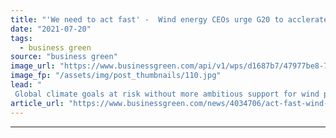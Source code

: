 ```yaml
---
title: "'We need to act fast' -  Wind energy CEOs urge G20 to acclerate turbine rollout"
date: "2021-07-20"
tags: 
  - business green
source: "business green"
image_url: "https://www.businessgreen.com/api/v1/wps/d1687b7/47977be8-79e7-4163-9f5e-140ef51c2ed1/6/iw-climate-change-001-185x114.jpg"
image_fp: "/assets/img/post_thumbnails/110.jpg"
lead: "
 Global climate goals at risk without more ambitious support for wind power from G20 countries, CEOs warn ..."
article_url: "https://www.businessgreen.com/news/4034706/act-fast-wind-energy-ceos-urge-g20-acclerate-turbine-rollout"
---
```


---
